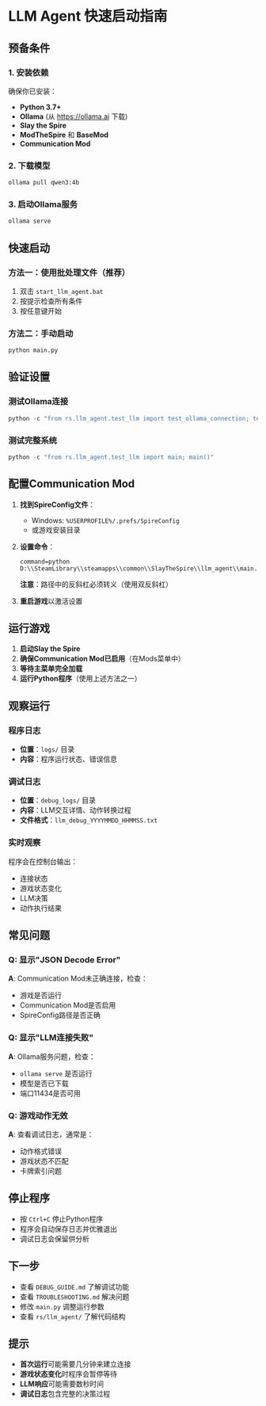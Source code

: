 # LLM Agent 快速启动指南

## 预备条件

### 1. 安装依赖
确保你已安装：
- **Python 3.7+** 
- **Ollama** (从 https://ollama.ai 下载)
- **Slay the Spire** 
- **ModTheSpire** 和 **BaseMod**
- **Communication Mod**

### 2. 下载模型
```bash
ollama pull qwen3:4b
```

### 3. 启动Ollama服务
```bash
ollama serve
```

## 快速启动

### 方法一：使用批处理文件（推荐）
1. 双击 `start_llm_agent.bat`
2. 按提示检查所有条件
3. 按任意键开始

### 方法二：手动启动
```bash
python main.py
```

## 验证设置

### 测试Ollama连接
```python
python -c "from rs.llm_agent.test_llm import test_ollama_connection; test_ollama_connection()"
```

### 测试完整系统
```python
python -c "from rs.llm_agent.test_llm import main; main()"
```

## 配置Communication Mod

1. **找到SpireConfig文件**：
   - Windows: `%USERPROFILE%/.prefs/SpireConfig`
   - 或游戏安装目录

2. **设置命令**：
   ```
   command=python D:\\SteamLibrary\\steamapps\\common\\SlayTheSpire\\llm_agent\\main.py
   ```
   
   **注意**：路径中的反斜杠必须转义（使用双反斜杠）

3. **重启游戏**以激活设置

## 运行游戏

1. **启动Slay the Spire**
2. **确保Communication Mod已启用**（在Mods菜单中）
3. **等待主菜单完全加载**
4. **运行Python程序**（使用上述方法之一）

## 观察运行

### 程序日志
- **位置**：`logs/` 目录
- **内容**：程序运行状态、错误信息

### 调试日志
- **位置**：`debug_logs/` 目录  
- **内容**：LLM交互详情、动作转换过程
- **文件格式**：`llm_debug_YYYYMMDD_HHMMSS.txt`

### 实时观察
程序会在控制台输出：
- 连接状态
- 游戏状态变化
- LLM决策
- 动作执行结果

## 常见问题

### Q: 显示"JSON Decode Error"
**A**: Communication Mod未正确连接，检查：
- 游戏是否运行
- Communication Mod是否启用
- SpireConfig路径是否正确

### Q: 显示"LLM连接失败"  
**A**: Ollama服务问题，检查：
- `ollama serve` 是否运行
- 模型是否已下载
- 端口11434是否可用

### Q: 游戏动作无效
**A**: 查看调试日志，通常是：
- 动作格式错误
- 游戏状态不匹配
- 卡牌索引问题

## 停止程序

- 按 `Ctrl+C` 停止Python程序
- 程序会自动保存日志并优雅退出
- 调试日志会保留供分析

## 下一步

- 查看 `DEBUG_GUIDE.md` 了解调试功能
- 查看 `TROUBLESHOOTING.md` 解决问题
- 修改 `main.py` 调整运行参数
- 查看 `rs/llm_agent/` 了解代码结构

## 提示

- **首次运行**可能需要几分钟来建立连接
- **游戏状态变化**时程序会暂停等待
- **LLM响应**可能需要数秒时间
- **调试日志**包含完整的决策过程 